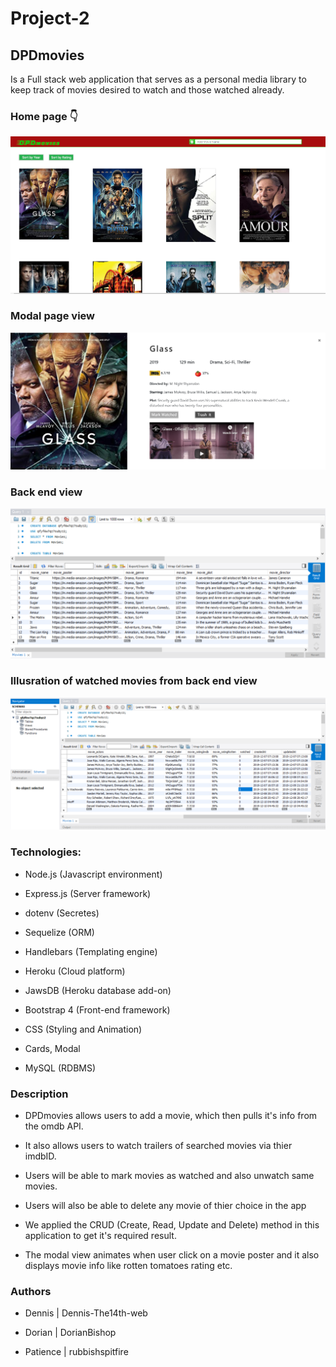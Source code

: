 # Project-2

## DPDmovies

Is a Full stack web application that serves as a personal media library to keep track of movies desired to watch and those watched already.

### Home page :point_down:


   <a href="https://pddmovieappthe14web.herokuapp.com/"><img src="public/assets/images/dpdmoviephoto.PNG" ></a>


### Modal page view 


   <img src="public/assets/images/DPDmodalview.PNG" >


### Back end view 


   <img src="public/assets/images/jawsDB.PNG" >


### Illusration of watched movies from back end view 


   <img src="public/assets/images/jawsDB01.PNG" >



### Technologies:

-  Node.js (Javascript environment)

-  Express.js (Server framework)

-  dotenv (Secretes)

-  Sequelize (ORM)

-  Handlebars (Templating engine)

-  Heroku (Cloud platform)

-  JawsDB (Heroku database add-on)

-  Bootstrap 4 (Front-end framework)

-  CSS (Styling and Animation)

-  Cards, Modal

-  MySQL (RDBMS)

### Description

-  DPDmovies allows users to add a movie, which then pulls it's info from the omdb API. 

-  It also allows users to watch trailers of searched movies via thier imdbID. 

-  Users will be able to mark movies as watched and also unwatch same movies.

-  Users will also be able to delete any movie of thier choice in the app

-  We applied the CRUD (Create, Read, Update and Delete) method in this application to get it's required result.

-  The modal view animates when user click on a movie poster and it also displays movie info like rotten tomatoes rating etc.
 
### Authors

-  Dennis | Dennis-The14th-web

-  Dorian | DorianBishop

-  Patience | rubbishspitfire